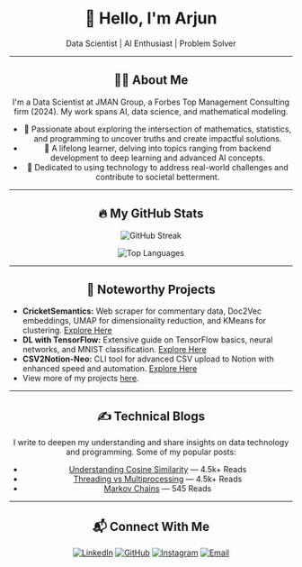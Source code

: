 <!-- Header Section -->
<h1 align="center">👋 Hello, I'm Arjun</h1>
<p align="center">Data Scientist | AI Enthusiast | Problem Solver</p>

---

<!-- About Me Section -->
<h2 align="center">🧑‍💻 About Me</h2>

<p align="center">I'm a Data Scientist at JMAN Group, a Forbes Top Management Consulting firm (2024). My work spans AI, data science, and mathematical modeling.</p>

<ul align="center">
  <li>🌟 Passionate about exploring the intersection of mathematics, statistics, and programming to uncover truths and create impactful solutions.</li>
  <li>📘 A lifelong learner, delving into topics ranging from backend development to deep learning and advanced AI concepts.</li>
  <li>🎯 Dedicated to using technology to address real-world challenges and contribute to societal betterment.</li>
</ul>

---

<!-- GitHub Stats Section -->
<h2 align="center">🔥 My GitHub Stats</h2>

<p align="center">
  <img src="http://github-readme-streak-stats.herokuapp.com?user=arjunprakash027&theme=dark&background=000000" alt="GitHub Streak">
</p>

<p align="center">
  <img src="https://github-readme-stats.vercel.app/api/top-langs/?username=arjunprakash027&layout=compact&theme=vision-friendly-dark" alt="Top Languages">
</p>

---

<!-- Projects Section -->
<h2 align="center">🚀 Noteworthy Projects</h2>

<ul>
  <li><b>CricketSemantics:</b> Web scraper for commentary data, Doc2Vec embeddings, UMAP for dimensionality reduction, and KMeans for clustering. <a href="https://github.com/arjunprakash027/CricketSemantics">Explore Here</a></li>
  <li><b>DL with TensorFlow:</b> Extensive guide on TensorFlow basics, neural networks, and MNIST classification. <a href="https://github.com/arjunprakash027/Deep-Learning-With-Tensorflow">Explore Here</a></li>
  <li><b>CSV2Notion-Neo:</b> CLI tool for advanced CSV upload to Notion with enhanced speed and automation. <a href="https://github.com/THEACHARYA/CSV2NOTION-NEO">Explore Here</a></li>
  <li>View more of my projects <a href="https://www.arjunrao.bio/projects">here</a>.</li>
</ul>

---

<!-- Blog Section -->
<h2 align="center">✍️ Technical Blogs</h2>

<p align="center">I write to deepen my understanding and share insights on data technology and programming. Some of my popular posts:</p>
<ul align="center">
  <li><a href="https://medium.com/@arjunprakash027/understanding-cosine-similarity-a-key-concept-in-data-science-72a0fcc57599">Understanding Cosine Similarity</a> — 4.5k+ Reads</li>
  <li><a href="https://medium.com/@arjunprakash027/threading-vs-multiprocessing">Threading vs Multiprocessing</a> — 4.5k+ Reads</li>
  <li><a href="https://medium.com/@arjunprakash027/markov-chains">Markov Chains</a> — 545 Reads</li>
</ul>

---

<!-- Contact Section -->
<h2 align="center">📬 Connect With Me</h2>

<p align="center">
  <a href="https://www.linkedin.com/in/arjun-prakash-589348211/"><img alt="LinkedIn" title="Arjun LinkedIn" src="https://img.shields.io/badge/LinkedIn-0077B5?style=for-the-badge&logo=linkedin&logoColor=white"></a>
  <a href="https://github.com/arjunprakash027"><img alt="GitHub" title="Arjun GitHub" src="https://img.shields.io/badge/GitHub-100000?style=for-the-badge&logo=github&logoColor=white"></a>
  <a href="https://www.instagram.com/arjun_.rao/"><img alt="Instagram" title="Arjun Instagram" src="https://img.shields.io/badge/Instagram-E4405F?style=for-the-badge&logo=instagram&logoColor=white"></a>
  <a href="mailto:arjunprakash027@gmail.com"><img alt="Email" title="Arjun Email" src="https://img.shields.io/badge/Email-D14836?style=for-the-badge&logo=gmail&logoColor=white"></a>
</p>
